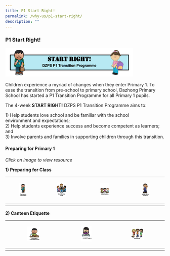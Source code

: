 ```yaml
---
title: P1 Start Right!
permalink: /why-us/p1-start-right/
description: ""
---
```

### P1 Start Right! 

<img src="/images/p1sr1.png" 
     style="width:80%">
		 
Children experience a myriad of changes when they enter Primary 1. To ease the transition from pre-school to primary school, Dazhong Primary School has started a P1 Transition Programme for all Primary 1 pupils.

  

The 4-week **START RIGHT!** DZPS P1 Transition Programme aims to: 

1\) Help students love school and be familiar with the school environment and expectations;<br>
2) Help students experience success and become competent as learners; and <br>3) Involve parents and families in supporting children through this transition.

#### Preparing for Primary 1

_Click on image to view resource_

  

**1) Preparing for Class**


| <p><a href="https://drive.google.com/file/d/1CFGVdIwcB2tWspBSCLz6gfm_Lq1KrjX2/view">  <img style="width:25%" src="/images/p1sr3.png">  </a></p> 	| <p><a href="https://drive.google.com/file/d/1CSh390-tjutknVXSfwbXMU7OM7yMceU8/view">  <img style="width:25%" src="/images/p1sr4.png">  </a></p> 	|  <p><a href="https://drive.google.com/file/d/1E_p5AlzwSUlMkxhlOQRGWSMCnuAQ3qdB/view">  <img style="width:25%" src="/images/p1sr5.png">  </a></p>	|  <p><a href="https://drive.google.com/file/d/10S3Sg5mr-TaUpFRzhJmil6IFm3RTPtha/view">  <img style="width:25%" src="/images/p1sr6.png">  </a></p>	|
|---	|---	|---	|---	|
| 	|  	|  	|  	|

**2) Canteen Etiquette**

| <p><a href="https://drive.google.com/file/d/1UOvMoUIeJIriuIyOOEMpp6OgBqdK0tH8/view">  <img style="width:25%" src="/images/p1sr7.png"> 	|  <p><a href="https://drive.google.com/file/d/12Tap8hLVmDkmI-hKeRC6K6GZX-j_elf1/view">  <img style="width:25%" src="/images/p1sr8.png">	| <p><a href="https://drive.google.com/file/d/1EDbOHIMGCLERJ5SepeFY8Gnd_fsl4TLA/view">  <img style="width:25%" src="/images/p1sr9.png"> 	  	|
|---	|---	|---	|
|  	|  	|    	|